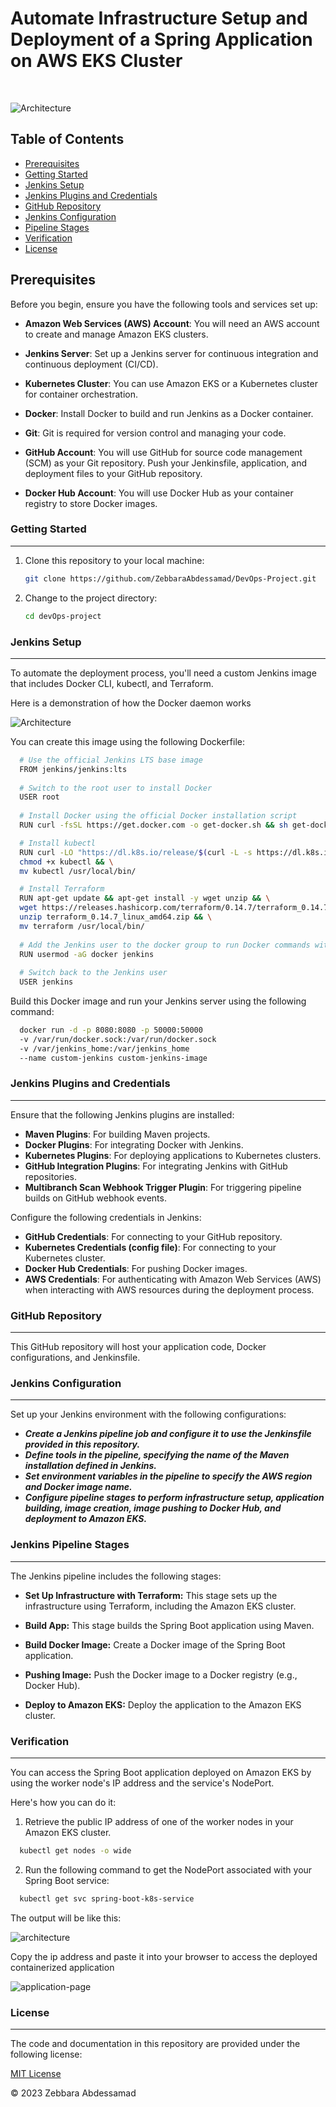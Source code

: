 # Automate Infrastructure Setup and Deployment of a Spring Application on AWS EKS Cluster

<br/>

![Architecture](images/eks-architecture.jpg)

## Table of Contents

- [Prerequisites](#prerequisites)
- [Getting Started](#getting-started)
- [Jenkins Setup](#jenkins-setup)
- [Jenkins Plugins and Credentials](#jenkins-plugins-and-credentials)
- [GitHub Repository](#github-repository)
- [Jenkins Configuration](#jenkins-configuration)
- [Pipeline Stages](#pipeline-stages)
- [Verification](#verification)
- [License](#license)

## Prerequisites

Before you begin, ensure you have the following tools and services set up:

- **Amazon Web Services (AWS) Account**: You will need an AWS account to create and manage Amazon EKS clusters.

- **Jenkins Server**: Set up a Jenkins server for continuous integration and continuous deployment (CI/CD). 

- **Kubernetes Cluster**: You can use Amazon EKS or a Kubernetes cluster for container orchestration.

- **Docker**: Install Docker to build and run Jenkins as a Docker container.

- **Git**: Git is required for version control and managing your code.

- **GitHub Account**: You will use GitHub for source code management (SCM) as your Git repository. Push your Jenkinsfile, application, and deployment files to your GitHub repository.

- **Docker Hub Account**: You will use Docker Hub as your container registry to store Docker images.

### Getting Started

---

1. Clone this repository to your local machine:

   ```bash
   git clone https://github.com/ZebbaraAbdessamad/DevOps-Project.git
    ```

2. Change to the project directory:

   ```bash
   cd devOps-project
   ````


### Jenkins Setup

---
To automate the deployment process, you'll need a custom Jenkins image that includes Docker CLI, kubectl, and Terraform.

Here is a demonstration of how the Docker daemon works

![Architecture](images/docker-architecture.png)

You can create this image using the following Dockerfile:
  ```bash
    # Use the official Jenkins LTS base image
    FROM jenkins/jenkins:lts
    
    # Switch to the root user to install Docker
    USER root
    
    # Install Docker using the official Docker installation script
    RUN curl -fsSL https://get.docker.com -o get-docker.sh && sh get-docker.sh

    # Install kubectl
    RUN curl -LO "https://dl.k8s.io/release/$(curl -L -s https://dl.k8s.io/release/stable.txt)/bin/linux/amd64/kubectl" && \
    chmod +x kubectl && \
    mv kubectl /usr/local/bin/

    # Install Terraform
    RUN apt-get update && apt-get install -y wget unzip && \
    wget https://releases.hashicorp.com/terraform/0.14.7/terraform_0.14.7_linux_amd64.zip && \
    unzip terraform_0.14.7_linux_amd64.zip && \
    mv terraform /usr/local/bin/
    
    # Add the Jenkins user to the docker group to run Docker commands without sudo
    RUN usermod -aG docker jenkins
    
    # Switch back to the Jenkins user
    USER jenkins

```
Build this Docker image and run your Jenkins server using the following command:

  ```bash
    docker run -d -p 8080:8080 -p 50000:50000
    -v /var/run/docker.sock:/var/run/docker.sock 
    -v /var/jenkins_home:/var/jenkins_home
    --name custom-jenkins custom-jenkins-image

```

### Jenkins Plugins and Credentials

---
Ensure that the following Jenkins plugins are installed:

* **Maven Plugins**: For building Maven projects.
* **Docker Plugins**: For integrating Docker with Jenkins.
* **Kubernetes Plugins**: For deploying applications to Kubernetes clusters.
* **GitHub Integration Plugins**: For integrating Jenkins with GitHub repositories.
* **Multibranch Scan Webhook Trigger Plugin**: For triggering pipeline builds on GitHub webhook events.


Configure the following credentials in Jenkins:


- **GitHub Credentials**: For connecting to your GitHub repository.
- **Kubernetes Credentials (config file)**: For connecting to your Kubernetes cluster.
- **Docker Hub Credentials**: For pushing Docker images.
- **AWS Credentials**: For authenticating with Amazon Web Services (AWS) when interacting with AWS resources during the deployment process.



### GitHub Repository

---
This GitHub repository will host your application code, Docker configurations, and Jenkinsfile.


### Jenkins Configuration

----

Set up your Jenkins environment with the following configurations:

- ***Create a Jenkins pipeline job and configure it to use the Jenkinsfile provided in this repository.***
- ***Define tools in the pipeline, specifying the name of the Maven installation defined in Jenkins.***
- ***Set environment variables in the pipeline to specify the AWS region and Docker image name.***
- ***Configure pipeline stages to perform infrastructure setup, application building, image creation, image pushing to Docker Hub, and deployment to Amazon EKS.***



### Jenkins Pipeline Stages

----

The Jenkins pipeline includes the following stages:

* **Set Up Infrastructure with Terraform:** This stage sets up the infrastructure using Terraform, including the Amazon EKS cluster.

* **Build App:** This stage builds the Spring Boot application using Maven.

* **Build Docker Image:** Create a Docker image of the Spring Boot application.

* **Pushing Image:** Push the Docker image to a Docker registry (e.g., Docker Hub).

* **Deploy to Amazon EKS:** Deploy the application to the Amazon EKS cluster.


### Verification

---

You can access the Spring Boot application deployed on Amazon EKS by using the worker node's IP address and the service's NodePort.

Here's how you can do it:

1. Retrieve the public IP address of one of the worker nodes in your Amazon EKS cluster.

```bash
  kubectl get nodes -o wide
```

2. Run the following command to get the NodePort associated with your Spring Boot service:

```bash
  kubectl get svc spring-boot-k8s-service
```

The output will be like this:

![architecture](images/node-and-service.png)


Copy the ip address and paste it into your browser to access the deployed containerized application

![application-page](images/application-page.png)


### License

---

The code and documentation in this repository are provided under the following license:

[MIT License](https://opensource.org/licenses/MIT)

© 2023 Zebbara Abdessamad
